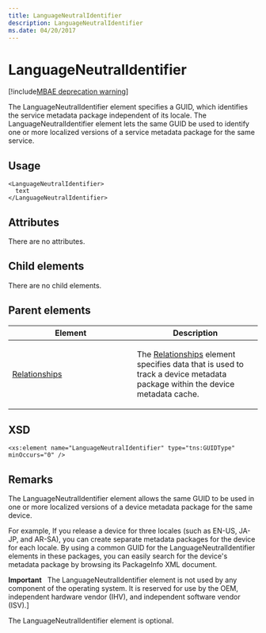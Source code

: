 ```yaml
---
title: LanguageNeutralIdentifier
description: LanguageNeutralIdentifier
ms.date: 04/20/2017
---
```


# LanguageNeutralIdentifier

[!include[MBAE deprecation warning](../includes/mbae-deprecation-warning.md)]

The LanguageNeutralIdentifier element specifies a GUID, which identifies the service metadata package independent of its locale. The LanguageNeutralIdentifier element lets the same GUID be used to identify one or more localized versions of a service metadata package for the same service.

## Usage


``` syntax
<LanguageNeutralIdentifier>
  text
</LanguageNeutralIdentifier>
```

## Attributes


There are no attributes.

## Child elements


There are no child elements.

## Parent elements


<table>
<colgroup>
<col width="50%" />
<col width="50%" />
</colgroup>
<thead>
<tr class="header">
<th>Element</th>
<th>Description</th>
</tr>
</thead>
<tbody>
<tr class="odd">
<td><p><a href="relationships.md" data-raw-source="[Relationships](relationships.md)">Relationships</a></p></td>
<td><p>The <a href="relationships.md" data-raw-source="[Relationships](relationships.md)">Relationships</a> element specifies data that is used to track a device metadata package within the device metadata cache.</p></td>
</tr>
</tbody>
</table>

 

## XSD


``` syntax
<xs:element name="LanguageNeutralIdentifier" type="tns:GUIDType" minOccurs="0" />
```

## Remarks


The LanguageNeutralIdentifier element allows the same GUID to be used in one or more localized versions of a device metadata package for the same device.

For example, If you release a device for three locales (such as EN-US, JA-JP, and AR-SA), you can create separate metadata packages for the device for each locale. By using a common GUID for the LanguageNeutralIdentifier elements in these packages, you can easily search for the device's metadata package by browsing its PackageInfo XML document.

**Important**  
The LanguageNeutralIdentifier element is not used by any component of the operating system. It is reserved for use by the OEM, independent hardware vendor (IHV), and independent software vendor (ISV).\]

 

The LanguageNeutralIdentifier element is optional.

 

 





